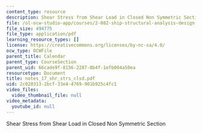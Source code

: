```yaml
---
content_type: resource
description: Shear Stress from Shear Load in Closed Non Symmetric Section
file: /ol-ocw-studio-app/courses/2-082-ship-structural-analysis-design-13-122-spring-2003/2c0203132bcf33e44769901b925c4fc1_notes_17_shr_strs_clsd.pdf
file_size: 494775
file_type: application/pdf
learning_resource_types: []
license: https://creativecommons.org/licenses/by-nc-sa/4.0/
ocw_type: OCWFile
parent_title: Calendar
parent_type: CourseSection
parent_uid: 66cade9f-8156-2287-0b4f-1efb004a50ea
resourcetype: Document
title: notes_17_shr_strs_clsd.pdf
uid: 2c020313-2bcf-33e4-4769-901b925c4fc1
video_files:
  video_thumbnail_file: null
video_metadata:
  youtube_id: null
---
```

Shear Stress from Shear Load in Closed Non Symmetric Section